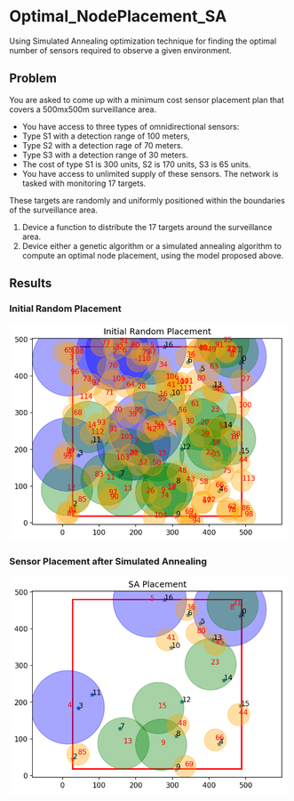 # Optimal_NodePlacement_SA
Using Simulated Annealing optimization technique for finding the optimal number of sensors required to observe a given environment.

## Problem

You are asked to come up with a minimum cost sensor placement plan that covers a 500mx500m surveillance
area.
* You have access to three types of omnidirectional sensors:
* Type S1 with a detection range of 100 meters,
* Type S2 with a detection rage of 70 meters.
* Type S3 with a detection range of 30 meters.
* The cost of type S1 is 300 units, S2 is 170 units, S3 is 65 units.
* You have access to unlimited supply of these sensors. The network is tasked with monitoring 17 targets.

These targets are randomly and uniformly positioned within the boundaries of the surveillance area.
1. Device a function to distribute the 17 targets around the surveillance area.
2. Device either a genetic algorithm or a simulated annealing algorithm to compute an optimal node
placement, using the model proposed above.

## Results

### Initial Random Placement 

<img src="https://github.com/KKBS22/Optimal_NodePlacement_SA/blob/master/Layout_First_1.png" width="500">

### Sensor Placement after Simulated Annealing

<img src="https://github.com/KKBS22/Optimal_NodePlacement_SA/blob/master/After_SA_1.png" width="500">
